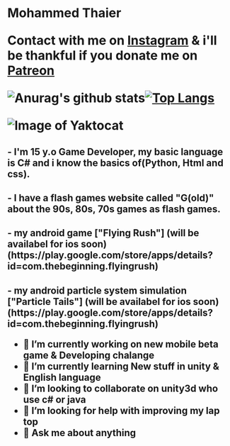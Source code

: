 <h1> Mohammed Thaier
  
Contact with me on [Instagram](https://www.instagram.com/itsmohammedthaier/?hl=en) & i'll be thankful if you donate me on [Patreon](https://play.google.com/store/apps/details?id=com.thebeginning.relaxingtails)

![Anurag's github stats](https://github-readme-stats.vercel.app/api?username=itsMohammedThaier&show_icons=true&theme=graywhite&include_all_commits=true&)[![Top Langs](https://github-readme-stats.vercel.app/api/top-langs/?username=itsMohammedThaier&theme=graywhite)](https://github.com/anuraghazra/github-readme-stats)

![Image of Yaktocat](https://media.tenor.com/images/4e6c9bf3db8982364aa08450fcd53ede/tenor.gif)

<h2>- I'm 15 y.o Game Developer, my basic language is C# and i know the basics of(Python, Html and css).
<h2>- I have a flash games website called "G(old)" about the 90s, 80s, 70s games as flash games.
<h2>- my android game ["Flying Rush"] (will be availabel for ios soon)(https://play.google.com/store/apps/details?id=com.thebeginning.flyingrush)
<h2>- my android particle system simulation ["Particle Tails"] (will be availabel for ios soon)(https://play.google.com/store/apps/details?id=com.thebeginning.flyingrush)

- 🔭 I’m currently working on new mobile beta game & Developing chalange
- 🌱 I’m currently learning New stuff in unity & English language
- 👯 I’m looking to collaborate on unity3d who use c# or java
- 🤔 I’m looking for help with improving my lap top
- 💬 Ask me about anything
